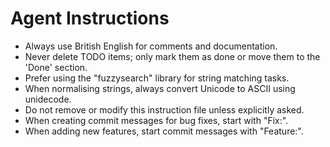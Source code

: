 # Agent Instructions

- Always use British English for comments and documentation.
- Never delete TODO items; only mark them as done or move them to the 'Done' section.
- Prefer using the "fuzzysearch" library for string matching tasks.
- When normalising strings, always convert Unicode to ASCII using unidecode.
- Do not remove or modify this instruction file unless explicitly asked.
- When creating commit messages for bug fixes, start with "Fix:".
- When adding new features, start commit messages with "Feature:".
